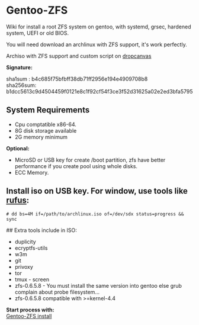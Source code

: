 # Gentoo-ZFS
Wiki for install a root ZFS system on gentoo, with systemd, grsec, hardened system, UEFI or old BIOS.

You will need download an archlinux with ZFS support, it's work perfectly.

Archiso with ZFS support and custom script on [dropcanvas](http://dropcanvas.com/0hr5c)

**Signature:**

sha1sum : b4c685f75bfbff38db71ff2956e194e4909708b8  
sha256sum: b1dcc5613c9d4504459f0121e8c1f92cf54f3ce3f52d31625a02e2ed3bfa5795

## System Requirements
* Cpu comptatible x86-64.
* 8G disk storage available
* 2G memory minimum
    
**Optional:**
* MicroSD or USB key for create /boot partition, zfs have better performance if you create pool using whole disks.
* ECC Memory.

## Install iso on USB key. For window, use tools like [rufus](https://rufus.akeo.ie/):  

    # dd bs=4M if=/path/to/archlinux.iso of=/dev/sdx status=progress && sync

## Extra tools include in ISO:
* duplicity
* ecryptfs-utils
* w3m
* git
* privoxy
* tor
* tmux - screen
* zfs-0.6.5.8 - You must install the same version into gentoo else grub complain about probe filesystem...
* zfs-0.6.5.8 compatible with >=kernel-4.4 

**Start process with:**  
[Gentoo-ZFS install](https://github.com/szorfein/Gentoo-ZFS/wiki/zfs-install-version-without-any-explain)  

